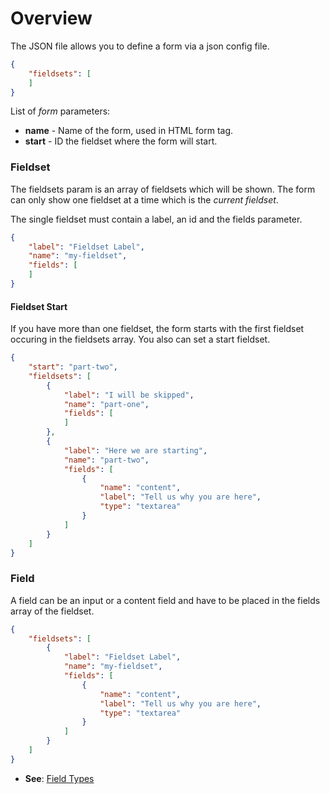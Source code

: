 # Overview

The JSON file allows you to define a form via a json config file.

```json
{
    "fieldsets": [
    ]
}
```

List of *form* parameters:

- **name** - Name of the form, used in HTML form tag.
- **start** - ID the fieldset where the form will start.

### Fieldset

The fieldsets param is an array of fieldsets which will be shown. The form can only show one fieldset at a time which is the *current fieldset*.

The single fieldset must contain a label, an id and the fields parameter.

```json
{
    "label": "Fieldset Label",
    "name": "my-fieldset",
    "fields": [
    ]
}
```

#### Fieldset Start

If you have more than one fieldset, the form starts with the first fieldset occuring in the fieldsets array. You also can set a start fieldset.

```json
{
    "start": "part-two",
    "fieldsets": [
        {
            "label": "I will be skipped",
            "name": "part-one",
            "fields": [
            ]
        },
        {
            "label": "Here we are starting",
            "name": "part-two",
            "fields": [
                {
                    "name": "content",
                    "label": "Tell us why you are here",
                    "type": "textarea"
                }
            ]
        }
    ]
}
```

### Field

A field can be an input or a content field and have to be placed in the fields array of the fieldset.

```json
{
    "fieldsets": [
        {
            "label": "Fieldset Label",
            "name": "my-fieldset",
            "fields": [
                {
                    "name": "content",
                    "label": "Tell us why you are here",
                    "type": "textarea"
                }
            ]
        }
    ]
}
```

- **See**: [Field Types](/SvelteForm/field-types) 

